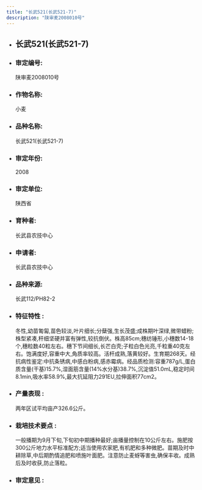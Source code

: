 ```yaml
---
title: "长武521(长武521-7)"
description: "陕审麦2008010号"
---
```

* ## 长武521(长武521-7)
* ###  审定编号:  
   陕审麦2008010号

*  ### 作物名称:  
   小麦

*   ###  品种名称: 
    长武521(长武521-7)

*   ### 审定年份: 
    2008

*   ### 审定单位:  
    陕西省

*   ### 育种者:  
    长武县农技中心

*   ### 申请者:  
    长武县农技中心

*   ### 品种来源:  
    长武112/PH82-2

*   ### 特征特性 : 
    冬性,幼苗匍匐,苗色较淡,叶片细长;分蘖强,生长茂盛;成株期叶深绿,微带蜡粉;株型紧凑,秆细坚硬并富有弹性,较抗倒伏。株高85cm;穗纺锤形,小穗数14-18个,穗粒数40粒左右。穗下节间细长,长芒白壳;子粒白色光亮,千粒重40克左右。饱满度好,容重中大,角质率较高。活杆成熟,落黄较好。生育期268天。经抗病性鉴定:中抗条锈病,中感白粉病,感赤霉病。经品质检测:容重787g/L,蛋白质含量(干基)15.7%,湿面筋含量(14%水分基)38.7%,沉淀值51.0mL,稳定时间8.1min,吸水率58.9%,最大抗延阻力291EU,拉伸面积77cm2。

*   ### 产量表现 : 
    两年区试平均亩产326.6公斤。

*   ### 栽培技术要点 : 
    一般播期为9月下旬,下旬初中期播种最好;亩播量控制在10公斤左右。施肥按300公斤地力水平标准配方;适当使用农家肥,有机肥和多种微肥。苗期及时中耕除草,中后期酌情追肥和喷施叶面肥。注意防止麦蚜等害虫,确保丰收。成熟后及时收获,防止落粒。

*   ### 审定意见 : 
    
